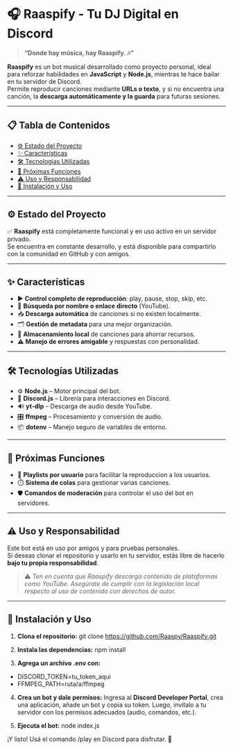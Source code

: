 # 🎧 **Raaspify** - Tu DJ Digital en Discord

> **“Donde hay música, hay Raaspify. 🎶”**

**Raaspify** es un bot musical desarrollado como proyecto personal, ideal para reforzar habilidades en **JavaScript** y **Node.js**, mientras te hace bailar en tu servidor de Discord.  
Permite reproducir canciones mediante **URLs o texto**, y si no encuentra una canción, la **descarga automáticamente y la guarda** para futuras sesiones.

---

## 📋 Tabla de Contenidos

- [⚙️ Estado del Proyecto](#️-estado-del-proyecto)
- [✨ Características](#-características)
- [🛠️ Tecnologías Utilizadas](#️-tecnologías-utilizadas)
- [🚧 Próximas Funciones](#-próximas-funciones)
- [⚠️ Uso y Responsabilidad](#-uso-y-responsabilidad)
- [🔧 Instalación y Uso](#-instalación-y-uso)

---

## ⚙️ Estado del Proyecto

✅ **Raaspify** está completamente funcional y en uso activo en un servidor privado.  
Se encuentra en constante desarrollo, y está disponible para compartirlo con la comunidad en GitHub y con amigos.

---

## ✨ Características

- ▶️ **Control completo de reproducción**: play, pause, stop, skip, etc.
- 🔎 **Búsqueda por nombre o enlace directo** (YouTube).
- 📥 **Descarga automática** de canciones si no existen localmente.
- 🗂️ **Gestión de metadata** para una mejor organización.
- 💾 **Almacenamiento local** de canciones para ahorrar recursos.
- ⚠️ **Manejo de errores amigable** y respuestas con personalidad.

---

## 🛠️ Tecnologías Utilizadas

- ⚙️ **Node.js** – Motor principal del bot.
- 🤖 **Discord.js** – Librería para interacciones en Discord.
- 🔊 **yt-dlp** – Descarga de audio desde YouTube.
- 🎛️ **ffmpeg** – Procesamiento y conversión de audio.
- 📦 **dotenv** – Manejo seguro de variables de entorno.

---

## 🚧 Próximas Funciones

- 📜 **Playlists por usuario** para facilitar la reproduccion a los usuarios.
- ⏱️ **Sistema de colas** para gestionar varias canciones.
- 🛡️ **Comandos de moderación** para controlar el uso del bot en servidores.

---

## ⚠️ Uso y Responsabilidad

Este bot está en uso por amigos y para pruebas personales.  
Si deseas clonar el repositorio y usarlo en tu servidor, estás libre de hacerlo **bajo tu propia responsabilidad**.

> ⚠️ *Ten en cuenta que Raaspify descarga contenido de plataformas como YouTube. Asegúrate de cumplir con la legislación local respecto al uso de contenido con derechos de autor.*

---

## 🔧 Instalación y Uso

1. **Clona el repositorio:**
git clone https://github.com/Raaspy/Raaspify.git

2. **Instala las dependencias:**
npm install

3. **Agrega un archivo .env con:**
- DISCORD_TOKEN=tu_token_aqui
- FFMPEG_PATH=ruta/a/ffmpeg

4. **Crea un bot y dale permisos:**
Ingresa al **Discord Developer Portal**, crea una aplicación, añade un bot y copia su token. Luego, invítalo a tu servidor con los permisos adecuados (audio, comandos, etc.). 

4. **Ejecuta el bot:**
node index.js

¡Y listo! Usá el comando /play en Discord para disfrutar. 🚀
